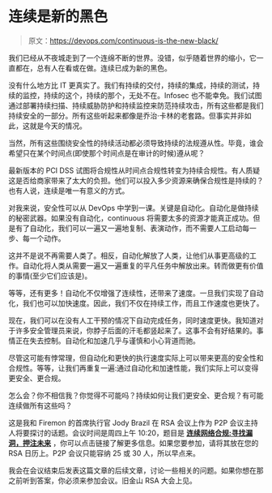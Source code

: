 # 连续是新的黑色

> 原文：<https://devops.com/continuous-is-the-new-black/>

我们已经从不夜城走到了一个连绵不断的世界。没错，似乎随着世界的缩小，它一直都在，总有人在看或在做。连续已成为新的黑色。

没有什么地方比 IT 更真实了。我们有持续的交付，持续的集成，持续的测试，持续的监控，持续的这个，持续的那个，无处不在。Infosec 也不能幸免。我们试图通过部署持续扫描、持续威胁防护和持续监控来防范持续攻击，所有这些都是我们持续安全的一部分。所有这些听起来都像是乔治·卡林的老套路。但事实并非如此，这就是今天的情况。

当然，所有这些围绕安全性的持续活动都必须导致持续的法规遵从性。毕竟，谁会希望只在某个时间点(即使那个时间点是在审计的时候)遵从呢？

最新版本的 PCI DSS 试图将合规性从时间点合规性转变为持续合规性。有人质疑这是否给商家带来了太大的负担。他们可以投入多少资源来确保合规性是持续的？也有人说，连续是唯一有意义的方式。

对我来说，安全性可以从 DevOps 中学到一课。关键是自动化。自动化是做持续的秘密武器。如果没有自动化，continuous 将需要太多的资源才能真正成功。但是有了自动化，我们可以一遍又一遍地复制、表演动作，而不需要人工启动每一步、每一个动作。

这并不是说不再需要人类了。相反，自动化解放了人类，让他们从事更高级的工作。自动化将人类从需要一遍又一遍重复的平凡任务中解放出来。转而做更有价值的事情(至少它们应该是)。

等等，还有更多！自动化不仅增强了连续性，还带来了速度。一旦我们实现了自动化，我们也可以加快速度。因此，我们不仅在持续工作，而且工作速度也更快了。

现在，我们可以在没有人工干预的情况下自动完成任务，同时速度更快。我知道对于许多安全管理员来说，你脖子后面的汗毛都竖起来了。这事不会有好结果的。事情正在失去控制。自动化和加速几乎与谨慎和小心背道而驰。

尽管这可能有悖常理，但自动化和更快的执行速度实际上可以带来更高的安全性和合规性。等等，让我们再重复一遍:通过自动化和加速性能，我们实际上可以变得更安全、更合规。

怎么会？你不相信我？你觉得不可能吗？持续如何让我们更安全、更合规？有可能连续做所有这些吗？

这是我和 Firemon 的首席执行官 Jody Brazil 在 RSA 会议上作为 P2P 会议主持人将要探讨的话题。会议时间是周四上午 10:20，题目是 [**连续网络合规:寻找漏洞，押注未来**](https://www.rsaconference.com/events/us15/agenda/sessions/1900/continuous-network-compliance-finding-flaws-and) ，你可以点击链接了解更多信息。如果您要参加，请将其放在您的 RSA 日历上。P2P 会议只能容纳 25 或 30 人，所以早点来。

我会在会议结束后发表这篇文章的后续文章，讨论一些相关的问题。如果你想在那之前听到答案，你必须来参加会议。旧金山 RSA 大会上见。